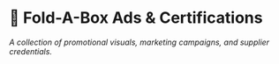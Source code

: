 # 🎯 Fold-A-Box Ads & Certifications
_A collection of promotional visuals, marketing campaigns, and supplier credentials._
